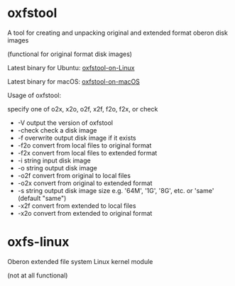 # oxfstool

A tool for creating and unpacking original and extended format oberon disk images

(functional for original format disk images)

Latest binary for Ubuntu: [oxfstool-on-Linux](https://github.com/io-core/oxfs-linux/releases/download/v0.1.2/oxfstool-on-Linux) 

Latest binary for macOS: [oxfstool-on-macOS](https://github.com/io-core/oxfs-linux/releases/download/v0.1.2/oxfstool-on-macOS) 

Usage of oxfstool:

specify one of o2x, x2o, o2f, x2f, f2o, f2x, or check

*  -V	output the version of oxfstool
*  -check	check a disk image
*  -f	overwrite output disk image if it exists
*  -f2o	convert from local files to original format
*  -f2x	convert from local files to extended format
*  -i string	input disk image
*  -o string	output disk image
*  -o2f	convert from original to local files
*  -o2x	convert from original to extended format
*  -s string	output disk image size e.g. '64M', '1G', '8G', etc. or 'same' (default "same")
*  -x2f	convert from extended to local files
*  -x2o	convert from extended to original format

# oxfs-linux

Oberon extended file system Linux kernel module

(not at all functional)

